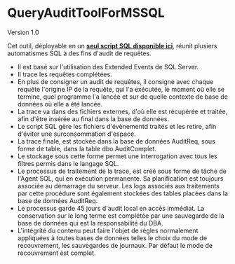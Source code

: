 # QueryAuditToolForMSSQL

Version 1.0

Cet outil, déployable en un **[seul script SQL disponible ici](QueryAuditToolForMSSQL.sql?raw=true)**, réunit plusiers automatismes SQL à des fins d'audit de requêtes.

- Il est basé sur l'utilisation des Extended Events de SQL Server.
- Il trace les requêtes complétées.
- En plus de consigner un audit de requêtes, il consigne avec chaque requête l'origine IP de la requête, qui l'a exécutée, le moment où elle se termine, quel programme l'a lancée et sur de quelle contexte de base de données où elle a été lancée. 
- La trace va dans des fichiers externes, d'où elle est récupérée et traitée, afin d'être insérée au final dans la base de données.
- Le script SQL gère les fichiers d'évènementd traités et les retire, afin d'éviter une surconsommation d'espace.
- La trace finale, est stockée dans la base de données AuditReq, sous forme de table, dans la table dbo.AuditComplet. 
- Le stockage sous cette forme permet une interrogation avec tous les filtres permis dans le langage SQL.
- Le processus de traitement de la trace, est créé sous forme de tâche de l'Agent SQL, qui en exécution permanente. Sa planification est toujours associée au démarrage du serveur. Les logs associés aus traitements par cette procédure sont également stockées des tables placées dans la base de données AuditReq.
- Le processus garde 45 jours d'audit local en accès immédiat. La conservation sur le long terme est complétée par une sauvegarde de la base de données qui est la responsabilité du DBA.
- L'intégrité du contenu peut faire l'objet de règles normalement appliquées à toutes bases de données telles le choix du mode de recouvrement, les sauvegardes de journaux. Par défaut le mode de recouvrement est complet.


